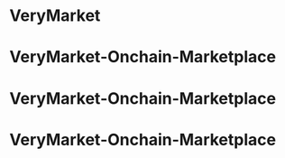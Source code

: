 # VeryMarket
# VeryMarket-Onchain-Marketplace
# VeryMarket-Onchain-Marketplace
# VeryMarket-Onchain-Marketplace
